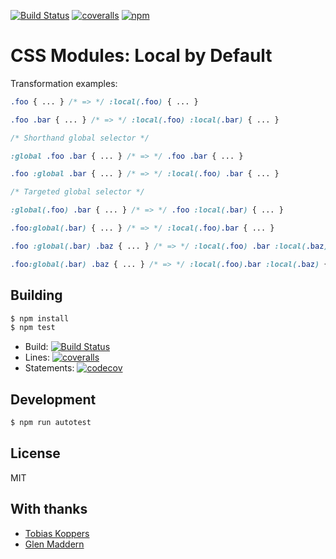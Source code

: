 [![Build Status][ci-img]][ci] [![coveralls][coveralls-img]][coveralls] [![npm][npm-img]][npm]

# CSS Modules: Local by Default

Transformation examples:

```css
.foo { ... } /* => */ :local(.foo) { ... }

.foo .bar { ... } /* => */ :local(.foo) :local(.bar) { ... }

/* Shorthand global selector */

:global .foo .bar { ... } /* => */ .foo .bar { ... }

.foo :global .bar { ... } /* => */ :local(.foo) .bar { ... }

/* Targeted global selector */

:global(.foo) .bar { ... } /* => */ .foo :local(.bar) { ... }

.foo:global(.bar) { ... } /* => */ :local(.foo).bar { ... }

.foo :global(.bar) .baz { ... } /* => */ :local(.foo) .bar :local(.baz) { ... }

.foo:global(.bar) .baz { ... } /* => */ :local(.foo).bar :local(.baz) { ... }
```

## Building

```bash
$ npm install
$ npm test
```

 - Build: [![Build Status][ci-img]][ci]
 - Lines: [![coveralls][coveralls-img]][coveralls]
 - Statements: [![codecov][codecov-img]][codecov]

## Development

```bash
$ npm run autotest
```

## License

MIT

## With thanks

 - [Tobias Koppers](https://github.com/sokra)
 - [Glen Maddern](https://github.com/geelen)

[ci-img]:        https://img.shields.io/travis/css-modules/postcss-modules-local-by-default/master.svg?style=flat-square
[ci]:            https://travis-ci.org/css-modules/postcss-modules-local-by-default
[npm-img]:       https://img.shields.io/npm/v/postcss-modules-local-by-default.svg?style=flat-square
[npm]:           https://www.npmjs.com/package/postcss-modules-local-by-default
[coveralls-img]: https://img.shields.io/coveralls/css-modules/postcss-modules-local-by-default/master.svg?style=flat-square
[coveralls]:     https://coveralls.io/r/css-modules/postcss-modules-local-by-default?branch=master
[codecov-img]:   https://img.shields.io/codecov/c/github/css-modules/postcss-modules-local-by-default/master.svg?style=flat-square
[codecov]:       https://codecov.io/github/css-modules/postcss-modules-local-by-default?branch=master
